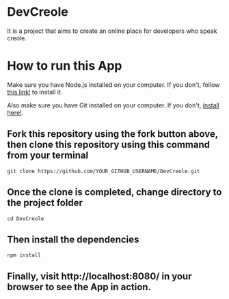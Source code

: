 # DevCreole
It is a project that aims to create an online place for developers who speak creole.

# How to run this App
 Make sure you have Node.js installed on your computer. If you don't, follow [ this link!](https://nodejs.org/en/download/) to install it.

 Also make sure you have Git installed on your computer. If you don't,  [ install here!](https://git-scm.com/book/en/v2/Getting-Started-Installing-Git).

##  Fork this repository using the fork button above, then clone this repository using this command from your terminal
``git clone https://github.com/YOUR_GITHUB_USERNAME/DevCreole.git``

##  Once the clone is completed, change directory to the project folder
``cd DevCreole``

##  Then install the dependencies
``npm install``

##  Finally, visit http://localhost:8080/ in your browser to see the App in action.

